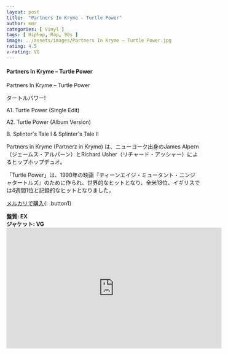 ```yaml
---
layout: post
title:  "Partners In Kryme – Turtle Power"
author: mmr
categories: [ Vinyl ]
tags: [ Hiphop, Rap, 90s ]
image: ../assets/images/Partners In Kryme – Turtle Power.jpg
rating: 4.5
v-rating: VG
---
```


#### Partners In Kryme – Turtle Power

Partners In Kryme – Turtle Power

タートルパワー!

A1. Turtle Power (Single Edit)

A2. Turtle Power (Album Version)

B. Splinter's Tale I & Splinter's Tale II

Partners in Kryme (Partnerz in Kryme) は、ニューヨーク出身のJames Alpern（ジェームス・アルパーン）とRichard Usher（リチャード・アッシャー）によるヒップホップデュオ。

「Turtle Power」は、1990年の映画『ティーンエイジ・ミュータント・ニンジャタートルズ』のために作られ、世界的なヒットとなり、全米13位、イギリスでは4週間1位と記録的なヒットとなりました。

[メルカリで購入](https://jp.mercari.com/item/m18653257795?afid=6142608987){: .button1}

<div class="mt-4 mb-4 d-flex align-items-center">
<strong class="mr-1">盤質: EX</strong>
</div>
<div class="mt-4 mb-4 d-flex align-items-center">
<strong class="mr-1">ジャケット: VG</strong>
</div>

<iframe width="560" height="315" src="https://www.youtube.com/embed/t4j9o6324bo?si=_6hQ0afxz9GEW2MS" title="YouTube video player" frameborder="0" allow="accelerometer; autoplay; clipboard-write; encrypted-media; gyroscope; picture-in-picture; web-share" referrerpolicy="strict-origin-when-cross-origin" allowfullscreen></iframe>